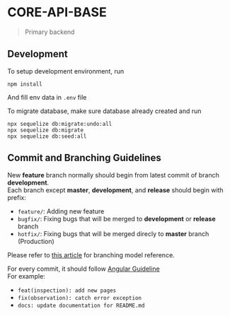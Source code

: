 # CORE-API-BASE
> Primary backend

## Development

To setup development environment, run

```
npm install
```

And fill env data in `.env` file

To migrate database, make sure database already created and run

```
npx sequelize db:migrate:undo:all
npx sequelize db:migrate
npx sequelize db:seed:all
```

## Commit and Branching Guidelines

New **feature** branch normally should begin from latest commit of branch
**development**.  
Each branch except **master**, **development**, and **release** should begin
with prefix:

- `feature/`: Adding new feature
- `bugfix/`: Fixing bugs that will be merged to **development** or **release**
  branch
- `hotfix/`: Fixing bugs that will be merged direcly to **master** branch
  (Production)

Please refer to
[this article](https://nvie.com/posts/a-successful-git-branching-model/) for
branching model reference.

For every commit, it should follow
[Angular Guideline](https://github.com/angular/angular/blob/master/CONTRIBUTING.md#-commit-message-guidelines)  
For example:

- `feat(inspection): add new pages`
- `fix(observation): catch error exception`
- `docs: update documentation for README.md`